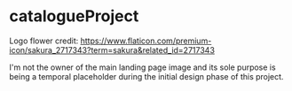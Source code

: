 # catalogueProject

Logo flower credit:
https://www.flaticon.com/premium-icon/sakura_2717343?term=sakura&related_id=2717343

I'm not the owner of the main landing page image and its sole purpose is being a temporal placeholder during the initial design phase of this project.